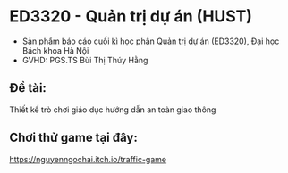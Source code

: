 # ED3320 - Quản trị dự án (HUST)
- Sản phẩm báo cáo cuối kì học phần Quản trị dự án (ED3320), Đại học Bách khoa Hà Nội
- GVHD: PGS.TS Bùi Thị Thúy Hằng

## Đề tài:
Thiết kế trò chơi giáo dục hướng dẫn an toàn giao thông

## Chơi thử game tại đây:
https://nguyenngochai.itch.io/traffic-game
